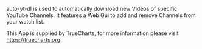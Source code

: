 auto-yt-dl is used to automatically download new Videos of specific YouTube Channels. It features a Web Gui to add and remove Channels from your watch list.

This App is supplied by TrueCharts, for more information please visit https://truecharts.org
